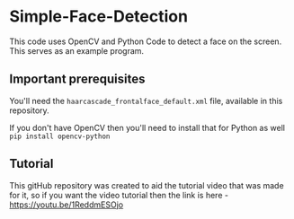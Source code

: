 # Simple-Face-Detection
This code uses OpenCV and Python Code to detect a face on the screen. This serves as an example program.


## Important prerequisites

You'll need the ```haarcascade_frontalface_default.xml``` file, available in this repository.

If you don't have OpenCV then you'll need to install that for Python as well ```pip install opencv-python```


## Tutorial
This gitHub repository was created to aid the tutorial video that was made for it, so if you want the video tutorial then the link is here - https://youtu.be/1ReddmESOjo
